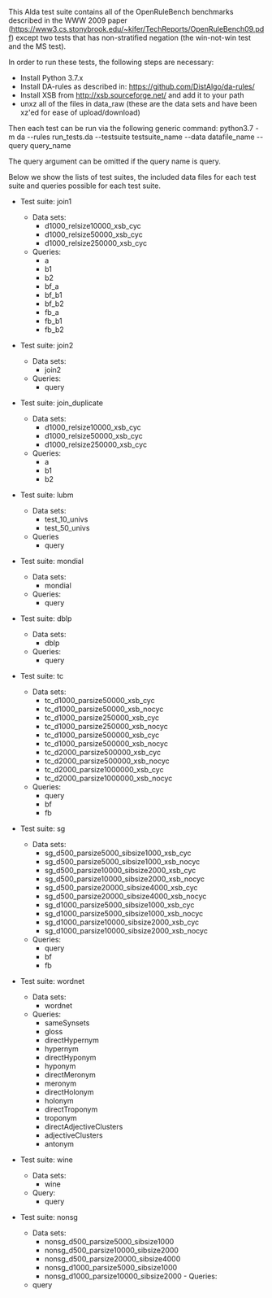 This Alda test suite contains all of the OpenRuleBench benchmarks described
in the WWW 2009 paper (https://www3.cs.stonybrook.edu/~kifer/TechReports/OpenRuleBench09.pdf) 
except two tests that has non-stratified negation (the win-not-win test and the MS test).

In order to run these tests, the following steps are necessary:
 * Install Python 3.7.x
 * Install DA-rules as described in: https://github.com/DistAlgo/da-rules/
 * Install XSB from http://xsb.sourceforge.net/ and add it to your path
 * unxz all of the files in data_raw (these are the data sets and have been xz'ed for ease of upload/download)
 
Then each test can be run via the following generic command:
 python3.7 -m da --rules run_tests.da --testsuite testsuite_name --data datafile_name --query query_name

The query argument can be omitted if the query name is query.

Below we show the lists of test suites, the included data files for each test suite and queries possible for each test suite.

  * Test suite: join1
    - Data sets:
      - d1000_relsize10000_xsb_cyc
      - d1000_relsize50000_xsb_cyc
      - d1000_relsize250000_xsb_cyc
    - Queries: 
      - a
      - b1
      - b2
      - bf_a
      - bf_b1
      - bf_b2
      - fb_a
      - fb_b1
      - fb_b2
  * Test suite: join2
    - Data sets:
      - join2
    - Queries: 
      - query
 
  * Test suite: join_duplicate
    - Data sets:
      - d1000_relsize10000_xsb_cyc
      - d1000_relsize50000_xsb_cyc
      - d1000_relsize250000_xsb_cyc
    - Queries: 
      - a
      - b1
      - b2

  * Test suite: lubm 
    - Data sets:
      - test_10_univs
      - test_50_univs
    - Queries
      - query

  * Test suite: mondial 
    - Data sets:
      - mondial
    - Queries:
      - query
  
  * Test suite: dblp
    - Data sets:
      - dblp  
    - Queries:
      - query
  
  * Test suite: tc
    - Data sets:
      - tc_d1000_parsize50000_xsb_cyc 
      - tc_d1000_parsize50000_xsb_nocyc 
      - tc_d1000_parsize250000_xsb_cyc 
      - tc_d1000_parsize250000_xsb_nocyc 
      - tc_d1000_parsize500000_xsb_cyc 
      - tc_d1000_parsize500000_xsb_nocyc 
      - tc_d2000_parsize500000_xsb_cyc 
      - tc_d2000_parsize500000_xsb_nocyc 
      - tc_d2000_parsize1000000_xsb_cyc 
      - tc_d2000_parsize1000000_xsb_nocyc 
    - Queries:
      - query
      - bf
      - fb

  * Test suite: sg
    - Data sets:
      - sg_d500_parsize5000_sibsize1000_xsb_cyc 
      - sg_d500_parsize5000_sibsize1000_xsb_nocyc 
      - sg_d500_parsize10000_sibsize2000_xsb_cyc 
      - sg_d500_parsize10000_sibsize2000_xsb_nocyc 
      - sg_d500_parsize20000_sibsize4000_xsb_cyc 
      - sg_d500_parsize20000_sibsize4000_xsb_nocyc 
      - sg_d1000_parsize5000_sibsize1000_xsb_cyc 
      - sg_d1000_parsize5000_sibsize1000_xsb_nocyc 
      - sg_d1000_parsize10000_sibsize2000_xsb_cyc 
      - sg_d1000_parsize10000_sibsize2000_xsb_nocyc 
    - Queries:
      - query
      - bf
      - fb
   
  * Test suite: wordnet
    - Data sets:
      - wordnet
    - Queries:
      - sameSynsets 
      - gloss 
      - directHypernym 
      - hypernym 
      - directHyponym 
      - hyponym 
      - directMeronym 
      - meronym 
      - directHolonym 
      - holonym 
      - directTroponym 
      - troponym 
      - directAdjectiveClusters 
      - adjectiveClusters 
      - antonym
      
  * Test suite: wine
    - Data sets:
      - wine 
    - Query:
      - query
   
   * Test suite: nonsg
     - Data sets:
       - nonsg_d500_parsize5000_sibsize1000
       - nonsg_d500_parsize10000_sibsize2000 
       - nonsg_d500_parsize20000_sibsize4000
       - nonsg_d1000_parsize5000_sibsize1000 
       - nonsg_d1000_parsize10000_sibsize2000
    - Queries:
      - query
 